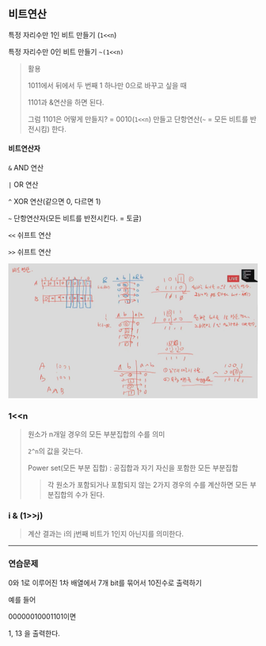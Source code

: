 ## 비트연산



특정 자리수만 1인 비트 만들기 (`1<<n`)

특정 자리수만 0인 비트 만들기 `~(1<<n)`

> 활용
>
> 1011에서 뒤에서 두 번째 1 하나만 0으로 바꾸고 싶을 때
>
> 1101과 &연산을 하면 된다.
>
> 그럼 1101은 어떻게 만들지? = 0010(`1<<n`) 만들고 단항연산(`~` = 모든 비트를 반전시킴) 한다.



#### 비트연산자

`&` AND 연산

`|` OR 연산

`^` XOR 연산(같으면 0, 다르면 1)

`~` 단항연산자(모든 비트를 반전시킨다. = 토글)

`<<` 쉬프트 연산

`>>` 쉬프트 연산

![image-20201023164946693](images/image091.png)



### 1<<n

> 원소가 n개일 경우의 모든 부분집합의 수를 의미 
>
> `2^n`의 값을 갖는다.
>
> Power set(모든 부분 집합) : 공집합과 자기 자신을 포함한 모든 부분집합
>
> > 각 원소가 포함되거나 포함되지 않는 2가지 경우의 수를 계산하면 모든 부분집합의 수가 된다.



### i & (1>>j)

> 계산 결과는 i의 j번째 비트가 1인지 아닌지를 의미한다.



-------------



### 연습문제

0와 1로 이루어진 1차 배열에서 7개 bit를 묶어서 10진수로 출력하기

예를 들어

00000010001101이면

1, 13 을 출력한다.

```python

```


